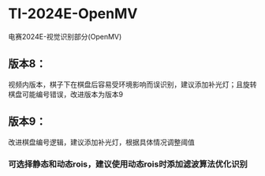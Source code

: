 # TI-2024E-OpenMV
电赛2024E-视觉识别部分(OpenMV)
## 版本8：
 视频内版本，棋子下在棋盘后容易受环境影响而误识别，建议添加补光灯；且旋转棋盘可能编号错误，改进版本为版本9
## 版本9：
 改进棋盘编号逻辑，建议添加补光灯，根据具体情况调整阈值
### 可选择静态和动态rois，建议使用动态rois时添加滤波算法优化识别